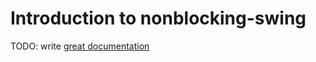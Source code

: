 # Introduction to nonblocking-swing

TODO: write [great documentation](http://jacobian.org/writing/great-documentation/what-to-write/)
